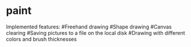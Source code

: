 # paint
Implemented features:
#Freehand drawing
#Shape drawing
#Canvas clearing
#Saving pictures to a file on the local disk
#Drawing with different colors and brush thicknesses
